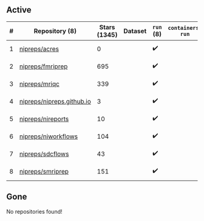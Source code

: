 ## Active
| # | Repository (8) | Stars (1345) | Dataset | `run` (8) | `containers-run` | Last Modified |
| --- | --- | --- | --- | --- | --- | --- |
| 1 | [nipreps/acres](https://github.com/nipreps/acres) | 0 |  | :heavy_check_mark: |  | 2025-10-01 14:14:42+00:00 |
| 2 | [nipreps/fmriprep](https://github.com/nipreps/fmriprep) | 695 |  | :heavy_check_mark: |  | 2025-10-07 00:52:55+00:00 |
| 3 | [nipreps/mriqc](https://github.com/nipreps/mriqc) | 339 |  | :heavy_check_mark: |  | 2025-09-08 09:18:54+00:00 |
| 4 | [nipreps/nipreps.github.io](https://github.com/nipreps/nipreps.github.io) | 3 |  | :heavy_check_mark: |  | 2025-10-06 03:03:18+00:00 |
| 5 | [nipreps/nireports](https://github.com/nipreps/nireports) | 10 |  | :heavy_check_mark: |  | 2025-10-13 21:42:53+00:00 |
| 6 | [nipreps/niworkflows](https://github.com/nipreps/niworkflows) | 104 |  | :heavy_check_mark: |  | 2025-10-06 23:19:11+00:00 |
| 7 | [nipreps/sdcflows](https://github.com/nipreps/sdcflows) | 43 |  | :heavy_check_mark: |  | 2025-10-06 22:39:30+00:00 |
| 8 | [nipreps/smriprep](https://github.com/nipreps/smriprep) | 151 |  | :heavy_check_mark: |  | 2025-10-01 20:13:06+00:00 |

## Gone
No repositories found!
